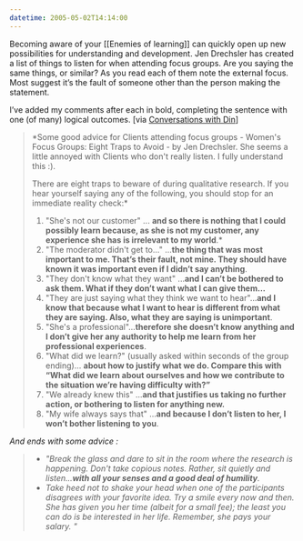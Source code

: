 ```yaml
---
datetime: 2005-05-02T14:14:00
---
```

Becoming aware of your [[Enemies of learning]] can quickly open up new possibilities for understanding and development. Jen Drechsler has created a list of things to listen for when attending focus groups. Are you saying the same things, or similar? As you read each of them note the external focus. Most suggest it’s the fault of someone other than the person making the statement.

I’ve added my comments after each in bold, completing the sentence with one (of many) logical outcomes. [via [Conversations with Din](http://radio.weblogs.com/0121664/2005/04/14.html#a605)]

>*Some good advice for Clients attending focus groups - Women's Focus Groups: Eight Traps to Avoid - by Jen Drechsler. She seems a little annoyed with Clients who don't really listen. I fully understand this :).
>
> There are eight traps to beware of during qualitative research. If you hear yourself saying any of the following, you should stop for an immediate reality check:*
> 
> 1. "She's not our customer" ... **and so there is nothing that I could possibly learn because, as she is not my customer, any experience she has is irrelevant to my world**.*
> 2. "The moderator didn't get to..." ...**the thing that was most important to me. That’s their fault, not mine. They should have known it was important even if I didn’t say anything**.
> 3. "They don't know what they want" ...**and I can’t be bothered to ask them. What if they don’t want what I can give them...**
> 4. "They are just saying what they think we want to hear"...**and I know that because what I want to hear is different from what they are saying. Also, what they are saying is unimportant**.
> 5. "She's a professional"...**therefore she doesn’t know anything and I don’t give her any authority to help me learn from her professional experiences**.
> 6. "What did we learn?" (usually asked within seconds of the group ending)... **about how to justify what we do. Compare this with “What did we learn about ourselves and how we contribute to the situation we’re having difficulty with?”**
> 7. "We already knew this" ...**and that justifies us taking no further action, or bothering to listen for anything new.**
> 8. "My wife always says that" ...**and because I don’t listen to her, I won’t bother listening to you**.
> 
*And ends with some advice :*
> - *"Break the glass and dare to sit in the room where the research is happening. Don't take copious notes. Rather, sit quietly and listen...**with all your senses and a good deal of humility**.*
> - *Take heed not to shake your head when one of the participants disagrees with your favorite idea. Try a smile every now and then. She has given you her time (albeit for a small fee); the least you can do is be interested in her life. Remember, she pays your salary. "*

